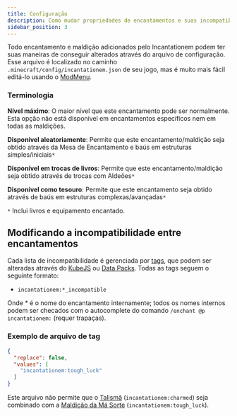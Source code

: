 ```yaml
---
title: Configuração
description: Como mudar propriedades de encantamentos e suas incompatibilidades entre si
sidebar_position: 3
---
```


Todo encantamento e maldição adicionados pelo Incantationem podem ter suas maneiras de conseguir alterados através do arquivo de configuração. Esse arquivo é localizado no caminho `.minecraft/config/incantationem.json` de seu jogo, mas é muito mais fácil editá-lo usando o  [ModMenu](https://modrinth.com/mod/modmenu/).

### Terminologia

**Nível máximo**: O maior nível que este encantamento pode ser normalmente. Esta opção não está disponível em encantamentos específicos nem em todas as maldições.

**Disponível aleatoriamente**: Permite que este encantamento/maldição seja obtido através da Mesa de Encantamento e baús em estruturas simples/iniciais`*`

**Disponível em trocas de livros**: Permite que este encantamento/maldição seja obtido através de trocas com Aldeões`*`

**Disponível como tesouro**: Permite que este encantamento seja obtido através de baús em estruturas complexas/avançadas`*`


`*` Inclui livros e equipamento encantado.

## Modificando a incompatibilidade entre encantamentos

Cada lista de incompatibilidade é gerenciada por [tags](https://pt.minecraft.wiki/w/Marca%C3%A7%C3%A3o), que podem ser alteradas através do [KubeJS](https://kubejs.com/) ou [Data Packs](https://pt.minecraft.wiki/w/Pacote_de_dados). Todas as tags seguem o seguinte formato:

- `incantationem:*_incompatible`

Onde * é o nome do encantamento internamente; todos os nomes internos podem ser checados com o autocomplete do comando `/enchant @p incantationem:` (requer trapaças).

### Exemplo de arquivo de tag

```json title="data/incantationem/tags/enchantment/charmed.json"
{
  "replace": false,
  "values": [
    "incantationem:tough_luck"
  ]
}
```

Este arquivo não permite que o [Talismã](./content/enchantments#talismã) (`incantationem:charmed`) seja combinado com a [Maldição da Má Sorte](./content/curses#maldição-da-má-sorte) (`incantationem:tough_luck`).
